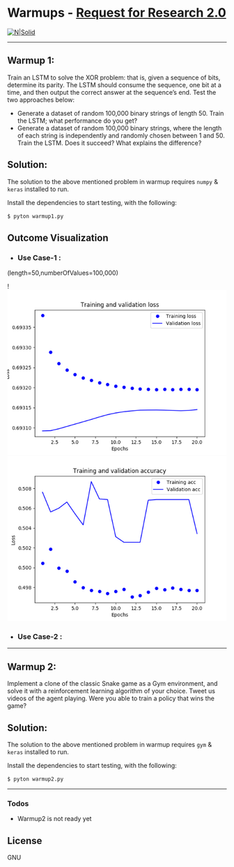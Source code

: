 # Warmups - [Request for Research 2.0](https://openai.com/blog/requests-for-research-2/)

[![N|Solid](https://avatars0.githubusercontent.com/u/14957082?s=200&v=4)](https://openai.com/)


---
## Warmup 1:
Train an LSTM to solve the XOR problem: that is, given a sequence of bits, determine its parity. The LSTM should consume the sequence, one bit at a time, and then output the correct answer at the sequence’s end. Test the two approaches below:
  - Generate a dataset of random 100,000 binary strings of length 50. Train the LSTM; what performance do you get?
  - Generate a dataset of random 100,000 binary strings, where the length of each string is independently and randomly chosen between 1 and 50. Train the LSTM. Does it succeed? What explains the difference?

## Solution:

The solution to the above mentioned problem in warmup requires `numpy` & `keras` installed to run.

Install the dependencies to start testing, with the following:

```sh
$ pyton warmup1.py
```
## Outcome Visualization

- ### Use Case-1 : 
(length=50,numberOfValues=100,000)

!![Training and validation loss](https://github.com/glitch401/warmup-request-for-research/blob/master/losses.png "Training and validation Loss")
![Training and validation accuracy](https://github.com/glitch401/warmup-request-for-research/blob/master/accuracy.png "Training and validation accuracy")

- ### Use Case-2 :


---
## Warmup 2:
 Implement a clone of the classic Snake game as a Gym environment, and solve it with a reinforcement learning algorithm of your choice. Tweet us videos of the agent playing. Were you able to train a policy that wins the game?

## Solution:

The solution to the above mentioned problem in warmup requires `gym` & `keras` installed to run.

Install the dependencies to start testing, with the following:

```sh
$ pyton warmup2.py
```
---
### Todos

 - Warmup2 is not ready yet

License
----

GNU
